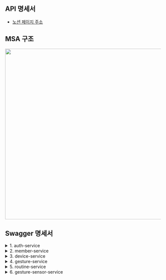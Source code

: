 

## API 명세서
- [노션 페이지 주소](https://seuuuuung.notion.site/API-1d5fd4f417d081df9dfed6ad253e74a2?pvs=4)



## MSA 구조
<img width=550 src="https://velog.velcdn.com/images/bmlsj/post/ec18cf1e-1aa7-4b9c-8dfe-99db091dbe79/image.png"/>

<br>

## Swagger 명세서

<details>
<summary>1. auth-service</summary>
<div markdown="1">

![title](https://velog.velcdn.com/images/bmlsj/post/376301b7-c76b-46d2-bcf8-20a1351f2b7d/image.png)   

</div>
</details>


<details>
<summary>2. member-service</summary>
<div markdown="1">

![title](https://velog.velcdn.com/images/bmlsj/post/c02830e7-2995-4952-a0bf-c4b3de1750c2/image.png)   

</div>
</details>



<details>
<summary>3. device-service</summary>
<div markdown="1">

![title](https://velog.velcdn.com/images/bmlsj/post/238402ed-3320-4bed-815d-c18f78a625e8/image.png)   

</div>
</details>




<details>
<summary>4. gesture-service</summary>
<div markdown="1">

![title](https://velog.velcdn.com/images/bmlsj/post/d24c4f5f-6b61-4144-be7b-6220d3f12c7a/image.png)   

</div>
</details>



<details>
<summary>5. routine-service</summary>
<div markdown="1">

![title](https://velog.velcdn.com/images/bmlsj/post/3c68b9f4-3fff-49ce-9eee-372981f735cb/image.png)   

</div>
</details>




<details>
<summary>6. gesture-sensor-service</summary>
<div markdown="1">

![title](https://velog.velcdn.com/images/bmlsj/post/64087431-62c1-4803-a8dd-66083a9143d0/image.png)   

</div>
</details>



